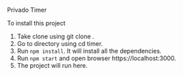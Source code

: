 Privado Timer

To install this project

1. Take clone using git clone <Project url>.
2. Go to directory using cd timer.
3. Run `npm install`. It will install all the dependencies.
4. Run `npm start` and open browser https://localhost:3000.
5. The project will run here.